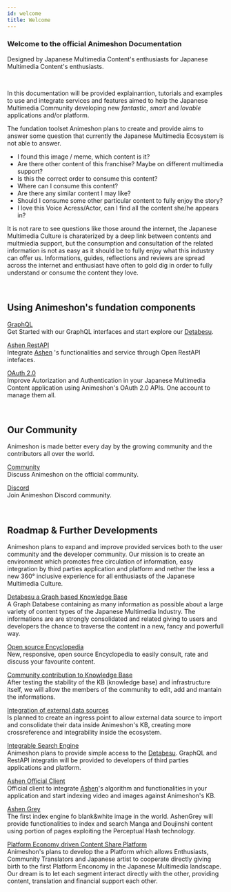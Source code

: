 ```yaml
---
id: welcome
title: Welcome
---
```


### Welcome to the official Animeshon Documentation
Designed by Japanese Multimedia Content's enthusiasts for Japanese Multimedia Content's enthusiasts.

<br />

In this documentation will be provided explainantion, tutorials and examples to use and integrate services and features aimed to help the Japanese Multimedia Community developing new *fantastic*, *smart* and *lovable* applications and/or platform.

The fundation toolset Animeshon plans to create and provide aims to answer some question that currently the Japanese Multimedia Ecosystem is not able to answer.

* I found this image / meme, which content is it?
* Are there other content of this franchise? Maybe on different multimedia support?
* Is this the correct order to consume this content?
* Where can I consume this content?
* Are there any similar content I may like?
* Should I consume some other particular content to fully enjoy the story?
* I love this Voice Acress/Actor, can I find all the content she/he appears in?

It is not rare to see questions like those around the internet, the Japanese Multimedia Culture is charaterized by a deep link between contents and multmiedia support, but the consumption and consultation of the related information is not as easy as it should be to fully enjoy what this industry can offer us. Informations, guides, 
reflections and reviews are spread across the internet and enthusiast have often to gold dig in order to fully understand or consume the content they love.

<br />


## Using Animeshon's fundation components

[GraphQL](/docs/detabesu/graphql/quickstarts)   
Get Started with our GraphQL interfaces and start explore our [Detabesu](/docs/detabesu/introduction).

[Ashen RestAPI](/docs/ashen/sdk/quickstarts)  
Integrate [Ashen](/docs/ashen/introduction)  's functionalities and service through Open RestAPI intefaces.

[OAuth 2.0](/docs/oauth2/introduction)   
Improve Autorization and Authentication in your Japanese Multimedia Content application using Animeshon's OAuth 2.0 APIs. One account to manage them all.

<br />

## Our Community
Animeshon is made better every day by the growing community and the contributors all over the world.

[Community](https://discuss.animeshon.com/)   
Discuss Animeshon on the official community.

[Discord](https://discord.com/invite/WvNsjtR)   
Join Animeshon Discord community.

<br />

## Roadmap & Further Developments
Animeshon plans to expand and improve provided services both to the user community and the developer community. Our mission is to create an environment which promotes free circulation of information, easy integration by third parties application and platform and nether the less a new 360° inclusive experience for all enthusiasts of the Japanese Multimedia Culture.

[Detabesu a Graph based Knowledge Base](/docs/detabesu/introduction)   
A Graph Databese containing as many information as possible about a large variety of content types of the Japanese Multimedia Industry. The informations are are strongly consolidated and related giving to users and developers the chance to traverse the content in a new, fancy and powerfull way.

[Open source Encyclopedia](/docs/encyclopedia/introduction)   
New, responsive, open source Encyclopedia to easily consult, rate and discuss your favourite content.

[Community contribution to Knowledge Base](...)   
After testing the stability of the KB (knowledge base) and infrastructure itself, we will allow the members of the community to edit, add and mantain the informations.

[Integration of external data sources](...)   
Is planned to create an ingress point to allow external data source to import and consolidate their data inside Animeshon's KB, creating more crossreference and integrability inside the ecosystem.

[Integrable Search Engine](/docs/search-engine/introduction)   
Animeshon plans to provide simple access to the [Detabesu](/docs/detabesu/introduction). GraphQL and RestAPI integratin will be provided to developers of third parties applications and platform.

[Ashen Official Client](...)   
Official client to integrate [Ashen](/docs/ashen/introduction)'s algorithm and functionalities in your application and start indexing video and images against Animeshon's KB.

[Ashen Grey](...)   
The first index engine fo blank&white image in the world. AshenGrey will provide functionalities to index and search Manga and Doujinshi content using portion of pages exploiting the Perceptual Hash technology.

[Platform Economy driven Content Share Platform](...)   
Animeshon's plans to develop the a Platform which allows Enthusiasts, Community Translators and Japanese artist to cooperate directly giving birth to the first Platform Enconomy in the Japanese Multimedia landscape. Our dream is to let each segment interact directly with the other, providing content, translation and financial support each other.